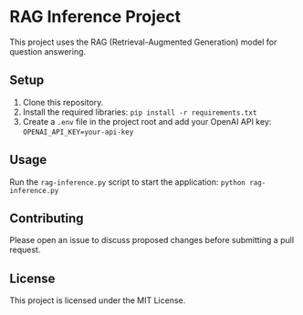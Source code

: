 # RAG Inference Project

This project uses the RAG (Retrieval-Augmented Generation) model for question answering.

## Setup

1. Clone this repository.
2. Install the required libraries: `pip install -r requirements.txt`
3. Create a `.env` file in the project root and add your OpenAI API key: `OPENAI_API_KEY=your-api-key`

## Usage

Run the `rag-inference.py` script to start the application: `python rag-inference.py`

## Contributing

Please open an issue to discuss proposed changes before submitting a pull request.

## License

This project is licensed under the MIT License.